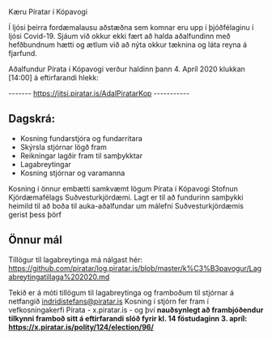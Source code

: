 Kæru Píratar í Kópavogi

Í ljósi þeirra fordæmalausu aðstæðna sem komnar eru upp í þjóðfélaginu í ljósi Covid-19. Sjáum við okkur ekki fært að halda aðalfundinn með hefðbundnum hætti og ætlum við að nýta okkur tæknina og láta reyna á fjarfund.

Aðalfundur Pírata í Kópavogi verður haldinn þann 4. Apríl 2020 klukkan [14:00] á eftirfarandi hlekk:

------- https://jitsi.piratar.is/AdalPiratarKop -----------

## Dagskrá:

* Kosning fundarstjóra og fundarritara
* Skýrsla stjórnar lögð fram
* Reikningar lagðir fram til samþykktar
* Lagabreytingar
* Kosning stjórnar og varamanna

Kosning í önnur embætti samkvæmt lögum Pírata í Kópavogi
Stofnun Kjördæmafélags Suðvesturkjördæmi. Lagt er til að fundurinn samþykki heimild til að boða til auka-aðalfundar um málefni Suðvesturkjördæmis gerist þess þörf

## Önnur mál

Tillögur til lagabreytinga má nálgast hér: https://github.com/piratar/log.piratar.is/blob/master/k%C3%B3pavogur/Lagabreytingatillaga%202020.md

Tekið er á móti tillögum til lagabreytinga og framboðum til stjórnar á netfangið indridistefans@piratar.is
Kosning í stjórn fer fram í vefkosningakerfi Pírata - x.piratar.is - og því **nauðsynlegt að frambjóðendur tilkynni framboð sitt á eftirfarandi slóð fyrir kl. 14 föstudaginn 3. apríl:
https://x.piratar.is/polity/124/election/96/**
